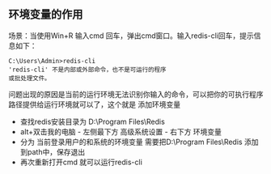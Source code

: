 ## 环境变量的作用
场景：当使用Win+R 输入cmd 回车，弹出cmd窗口。输入redis-cli回车，提示信息如下：
```
C:\Users\Admin>redis-cli
'redis-cli' 不是内部或外部命令，也不是可运行的程序
或批处理文件。
```
问题出现的原因是当前的运行环境无法识别你输入的命令，可以把你的可执行程序路径提供给运行环境就可以了，这个就是 添加环境变量

- 查找redis安装目录为 D:\Program Files\Redis
- alt+双击我的电脑 - 左侧最下方 高级系统设置 - 右下方 环境变量
- 分为 当前登录用户的和系统的环境变量 需要把D:\Program Files\Redis 添加到path中，保存退出
- 再次重新打开cmd 就可以运行redis-cli
